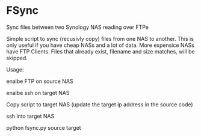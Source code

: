 # FSync
Sync files between two Synology NAS reading over FTPe

Simple script to sync (recusivly copy) files from one NAS to another. This is only useful if you have cheap NASs and a lot of data. More expensice NASs have FTP Clients.
Files that already exist, filename and size matches, will be skipped. 

Usage:

  enalbe FTP on source NAS
  
  enalbe ssh on target NAS
  
  Copy script to target NAS (update the target ip address in the source code)
  
  ssh into target NAS 
  
  python fsync.py source target
  
